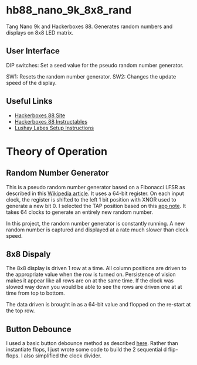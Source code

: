 # hb88_nano_9k_8x8_rand
Tang Nano 9k and Hackerboxes 88.  Generates random numbers and displays on 8x8 LED matrix.

## User Interface

DIP switches:  Set a seed value for the pseudo random number generator.  

SW1:  Resets the random number generator.
SW2:  Changes the update speed of the display.  

## Useful Links

* [Hackerboxes 88 Site](https://hackerboxes.com/products/hackerbox-0088-fpga-lab)
* [Hackerboxes 88 Instructables](https://www.instructables.com/HackerBox-0088-FPGA-Lab/)
* [Lushay Labes Setup Instructions](https://learn.lushaylabs.com/getting-setup-with-the-tang-nano-9k/)

# Theory of Operation

## Random Number Generator

This is a pseudo random number generator based on a Fibonacci LFSR as described in this [Wikipedia article](https://en.wikipedia.org/wiki/Linear-feedback_shift_register).  It uses a 64-bit register.  On each input clock, the register is shifted to the left 1 bit position with XNOR used to generate a new bit 0.  I selected the TAP position based on this [app note](https://docs.xilinx.com/v/u/en-US/xapp052).  It takes 64 clocks to generate an entirely new random number.  

In this project, the random number generator is constantly running.  A new random number is captured and displayed at a rate much slower than clock speed.  

## 8x8 Dispaly

The 8x8 display is driven 1 row at a time.  All column positions are driven to the appropriate value when the row is turned on.  Persistence of vision makes it appear like all rows are on at the same time.  If the clock was slowed way down you would be able to see the rows are driven one at at time from top to bottom.  

The data driven is brought in as a 64-bit value and flopped on the re-start at the top row.  

## Button Debounce

I used a basic button debounce method as described [here](https://www.fpga4student.com/2017/04/simple-debouncing-verilog-code-for.html).  Rather than instantiate flops, I just wrote some code to build the 2 sequential d flip-flops.  I also simplified the clock divider.  

